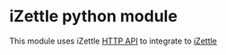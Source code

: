 # iZettle python module 

This module uses iZettle [HTTP API](https://github.com/iZettle/api-documentation) to integrate to [iZettle](https://www.izettle.com/)

